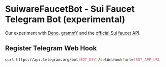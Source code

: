 # SuiwareFaucetBot - Sui Faucet Telegram Bot (experimental)

Our experiment with [Deno](https://deno.com/), [grammY](https://grammy.dev/) and the [official Sui faucet API](https://docs.sui.io/guides/developer/getting-started/get-coins#request-test-tokens-through-curl).

## Register Telegram Web Hook

```bash
curl https://api.telegram.org/bot[BOT_KEY]/setWebhook?url=[BOT_APP_URL]/[BOT_KEY]
```
